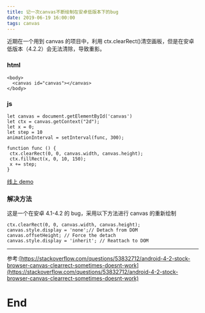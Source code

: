 ```yaml
---
title: 记一次canvas不断绘制在安卓低版本下的bug
date: 2019-06-19 16:00:00
tags: canvas
---
```


近期在一个用到 canvas 的项目中，利用 ctx.clearRect()清空画板，但是在安卓低版本（4.2.2）会无法清除，导致重影。

### html

```base
<body>
  <canvas id="canvas"></canvas>
</body>
```

### js

```base
let canvas = document.getElementById('canvas')
let ctx = canvas.getContext("2d");
let x = 0;
let step = 10
animationInterval = setInterval(func, 300);

function func () {
 ctx.clearRect(0, 0, canvas.width, canvas.height);
 ctx.fillRect(x, 0, 10, 150);
 x += step;
}
```

[线上 demo](https://codepen.io/wjj5728/pen/WNeZRQg)

### 解决方法

这是一个在安卓 4.1-4.2 的 bug，采用以下方法进行 canvas 的重新绘制

```base
ctx.clearRect(0, 0, canvas.width, canvas.height);
canvas.style.display = 'none';// Detach from DOM
canvas.offsetHeight; // Force the detach
canvas.style.display = 'inherit'; // Reattach to DOM
```

---

参考:[https://stackoverflow.com/questions/53832712/android-4-2-stock-browser-canvas-clearrect-sometimes-doesnt-work](https://stackoverflow.com/questions/53832712/android-4-2-stock-browser-canvas-clearrect-sometimes-doesnt-work)

# End
